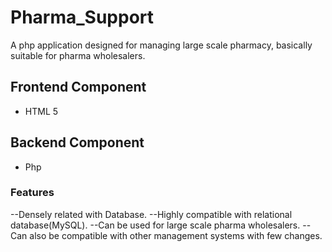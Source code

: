 # Pharma_Support
A php application designed for managing large scale pharmacy, basically suitable for pharma wholesalers.

## Frontend Component
- HTML 5
## Backend Component
- Php

### Features
--Densely related with Database.
--Highly compatible with relational database(MySQL).
--Can be used for large scale pharma wholesalers.
--Can also be compatible with other management systems with few changes.
